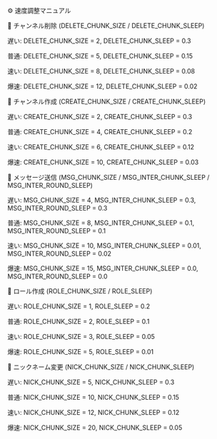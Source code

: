 ⚙️ 速度調整マニュアル

📌 チャンネル削除 (DELETE_CHUNK_SIZE / DELETE_CHUNK_SLEEP)

遅い: DELETE_CHUNK_SIZE = 2, DELETE_CHUNK_SLEEP = 0.3

普通: DELETE_CHUNK_SIZE = 5, DELETE_CHUNK_SLEEP = 0.15

速い: DELETE_CHUNK_SIZE = 8, DELETE_CHUNK_SLEEP = 0.08

爆速: DELETE_CHUNK_SIZE = 12, DELETE_CHUNK_SLEEP = 0.02



📌 チャンネル作成 (CREATE_CHUNK_SIZE / CREATE_CHUNK_SLEEP)

遅い: CREATE_CHUNK_SIZE = 2, CREATE_CHUNK_SLEEP = 0.3

普通: CREATE_CHUNK_SIZE = 4, CREATE_CHUNK_SLEEP = 0.2

速い: CREATE_CHUNK_SIZE = 6, CREATE_CHUNK_SLEEP = 0.12

爆速: CREATE_CHUNK_SIZE = 10, CREATE_CHUNK_SLEEP = 0.03



📌 メッセージ送信 (MSG_CHUNK_SIZE / MSG_INTER_CHUNK_SLEEP / MSG_INTER_ROUND_SLEEP)

遅い: MSG_CHUNK_SIZE = 4, MSG_INTER_CHUNK_SLEEP = 0.3, MSG_INTER_ROUND_SLEEP = 0.3

普通: MSG_CHUNK_SIZE = 8, MSG_INTER_CHUNK_SLEEP = 0.1, MSG_INTER_ROUND_SLEEP = 0.1

速い: MSG_CHUNK_SIZE = 10, MSG_INTER_CHUNK_SLEEP = 0.01, MSG_INTER_ROUND_SLEEP = 0.02

爆速: MSG_CHUNK_SIZE = 15, MSG_INTER_CHUNK_SLEEP = 0.0, MSG_INTER_ROUND_SLEEP = 0.0



📌 ロール作成 (ROLE_CHUNK_SIZE / ROLE_SLEEP)

遅い: ROLE_CHUNK_SIZE = 1, ROLE_SLEEP = 0.2

普通: ROLE_CHUNK_SIZE = 2, ROLE_SLEEP = 0.1

速い: ROLE_CHUNK_SIZE = 3, ROLE_SLEEP = 0.05

爆速: ROLE_CHUNK_SIZE = 5, ROLE_SLEEP = 0.01



📌 ニックネーム変更 (NICK_CHUNK_SIZE / NICK_CHUNK_SLEEP)

遅い: NICK_CHUNK_SIZE = 5, NICK_CHUNK_SLEEP = 0.3

普通: NICK_CHUNK_SIZE = 10, NICK_CHUNK_SLEEP = 0.15

速い: NICK_CHUNK_SIZE = 12, NICK_CHUNK_SLEEP = 0.12

爆速: NICK_CHUNK_SIZE = 20, NICK_CHUNK_SLEEP = 0.05
